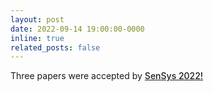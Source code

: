```yaml
---
layout: post
date: 2022-09-14 19:00:00-0000
inline: true
related_posts: false
---
```


Three papers were accepted by <a href="http://sensys.acm.org/2022/program/" style="font-weight: 500;">SenSys 2022!</a>